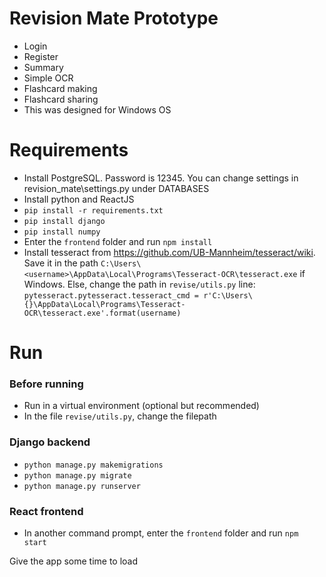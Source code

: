 
# Revision Mate Prototype
- Login
- Register
- Summary
- Simple OCR
- Flashcard making
- Flashcard sharing
- This was designed for Windows OS

# Requirements
- Install PostgreSQL. Password is 12345. You can change settings in revision_mate\settings.py under DATABASES
- Install python and ReactJS
- ```pip install -r requirements.txt```
- ```pip install django```
- ```pip install numpy```
- Enter the ```frontend``` folder and run ```npm install```
- Install tesseract from https://github.com/UB-Mannheim/tesseract/wiki. Save it in the path ```C:\Users\<username>\AppData\Local\Programs\Tesseract-OCR\tesseract.exe``` if Windows. Else, change the path in ```revise/utils.py``` line:
```pytesseract.pytesseract.tesseract_cmd = r'C:\Users\{}\AppData\Local\Programs\Tesseract-OCR\tesseract.exe'.format(username)```

# Run
### Before running
- Run in a virtual environment (optional but recommended)
- In the file ```revise/utils.py```, change the filepath
### Django backend
- ```python manage.py makemigrations```
- ```python manage.py migrate```
- ```python manage.py runserver```
### React frontend
- In another command prompt, enter the ```frontend``` folder and run ```npm start```

Give the app some time to load
